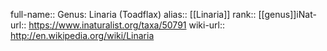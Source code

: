 

full-name:: Genus: Linaria (Toadflax)
alias:: [[Linaria]]
rank:: [[genus]]iNat-url:: https://www.inaturalist.org/taxa/50791
wiki-url:: http://en.wikipedia.org/wiki/Linaria